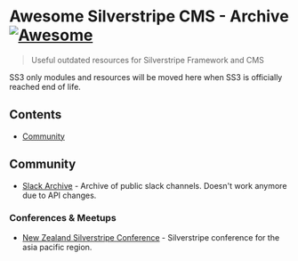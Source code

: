# Awesome Silverstripe CMS - Archive[![Awesome](https://awesome.re/badge.svg)](https://awesome.re)

> Useful outdated resources for Silverstripe Framework and CMS

SS3 only modules and resources will be moved here when SS3 is officially reached end of life.

## Contents

<!-- PLEASE USE `doctoc --maxlevel 3 README.md` TO KEEP THE TOC TO AN APPROPRIATE SIZE -->
<!-- START doctoc generated TOC please keep comment here to allow auto update -->
<!-- DON'T EDIT THIS SECTION, INSTEAD RE-RUN doctoc TO UPDATE -->

- [Community](#community)

<!-- END doctoc generated TOC please keep comment here to allow auto update -->

## Community

- [Slack Archive](https://slackarchive.silverstripe.org) - Archive of public slack channels. Doesn't work anymore due to API changes.

### Conferences & Meetups

- [New Zealand Silverstripe Conference](https://stripecon.nz/) - Silverstripe conference for the asia pacific region.

